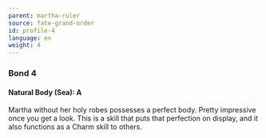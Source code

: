```yaml
---
parent: martha-ruler
source: fate-grand-order
id: profile-4
language: en
weight: 4
---
```


### Bond 4

#### Natural Body (Sea): A

Martha without her holy robes possesses a perfect body. Pretty impressive once you get a look. This is a skill that puts that perfection on display, and it also functions as a Charm skill to others.
